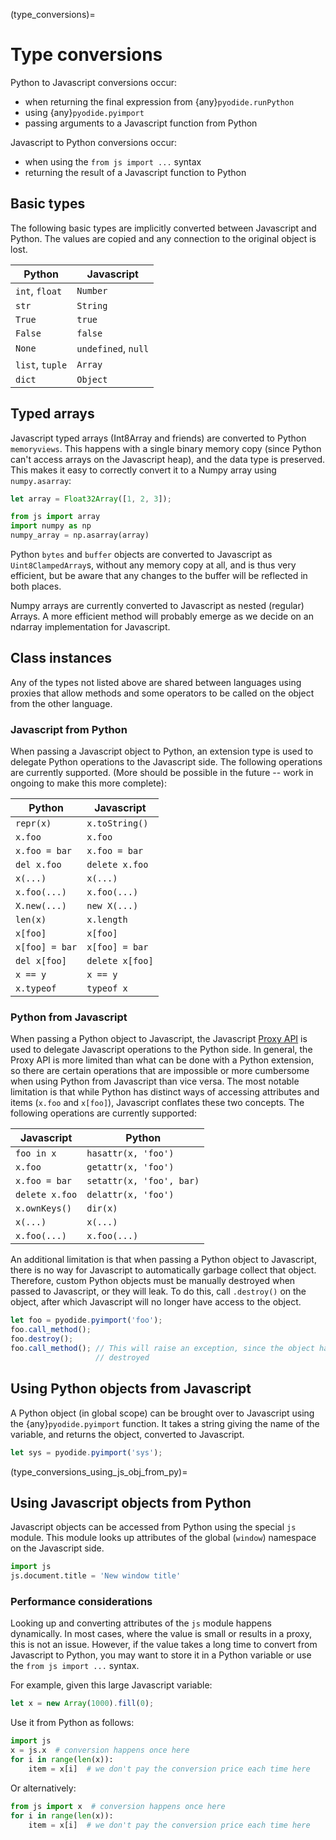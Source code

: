 (type_conversions)=
# Type conversions

Python to Javascript conversions occur:

- when returning the final expression from {any}`pyodide.runPython`
- using {any}`pyodide.pyimport`
- passing arguments to a Javascript function from Python

Javascript to Python conversions occur:

- when using the `from js import ...` syntax
- returning the result of a Javascript function to Python

## Basic types

The following basic types are implicitly converted between Javascript and
Python. The values are copied and any connection to the original object is lost.

| Python          | Javascript          |
|-----------------|---------------------|
| `int`, `float`  | `Number`            |
| `str`           | `String`            |
| `True`          | `true`              |
| `False`         | `false`             |
| `None`          | `undefined`, `null` |
| `list`, `tuple` | `Array`             |
| `dict`          | `Object`            |

## Typed arrays

Javascript typed arrays (Int8Array and friends) are converted to Python
`memoryviews`. This happens with a single binary memory copy (since Python can't
access arrays on the Javascript heap), and the data type is preserved. This
makes it easy to correctly convert it to a Numpy array using `numpy.asarray`:

```javascript
let array = Float32Array([1, 2, 3]);
```

```python
from js import array
import numpy as np
numpy_array = np.asarray(array)
```

Python `bytes` and `buffer` objects are converted to Javascript as
`Uint8ClampedArray`s, without any memory copy at all, and is thus very
efficient, but be aware that any changes to the buffer will be reflected in both
places.

Numpy arrays are currently converted to Javascript as nested (regular) Arrays. A
more efficient method will probably emerge as we decide on an ndarray
implementation for Javascript.

## Class instances

Any of the types not listed above are shared between languages using proxies
that allow methods and some operators to be called on the object from the other
language.


### Javascript from Python

When passing a Javascript object to Python, an extension type is used to
delegate Python operations to the Javascript side. The following operations are
currently supported. (More should be possible in the future -- work in ongoing
to make this more complete):

| Python         | Javascript      |
|----------------|-----------------|
| `repr(x)`      | `x.toString()`  |
| `x.foo`        | `x.foo`         |
| `x.foo = bar`  | `x.foo = bar`   |
| `del x.foo`    | `delete x.foo`  |
| `x(...)`       | `x(...)`        |
| `x.foo(...)`   | `x.foo(...)`    |
| `X.new(...)`   | `new X(...)`    |
| `len(x)`       | `x.length`      |
| `x[foo]`       | `x[foo]`        |
| `x[foo] = bar` | `x[foo] = bar`  |
| `del x[foo]`   | `delete x[foo]` |
| `x == y`       | `x == y`        |
| `x.typeof`     | `typeof x`      |

### Python from Javascript

When passing a Python object to Javascript, the Javascript [Proxy
API](https://developer.mozilla.org/en-US/docs/Web/JavaScript/Reference/Global_Objects/Proxy)
is used to delegate Javascript operations to the Python side. In general, the
Proxy API is more limited than what can be done with a Python extension, so
there are certain operations that are impossible or more cumbersome when using
Python from Javascript than vice versa. The most notable limitation is that
while Python has distinct ways of accessing attributes and items (`x.foo` and
`x[foo]`), Javascript conflates these two concepts. The following operations are
currently supported:

| Javascript     | Python                   |
|----------------|--------------------------|
| `foo in x`     | `hasattr(x, 'foo')`      |
| `x.foo`        | `getattr(x, 'foo')`      |
| `x.foo = bar`  | `setattr(x, 'foo', bar)` |
| `delete x.foo` | `delattr(x, 'foo')`      |
| `x.ownKeys()`  | `dir(x)`                 |
| `x(...)`       | `x(...)`                 |
| `x.foo(...)`   | `x.foo(...)`             |

An additional limitation is that when passing a Python object to Javascript,
there is no way for Javascript to automatically garbage collect that object.
Therefore, custom Python objects must be manually destroyed when passed to Javascript, or
they will leak. To do this, call `.destroy()` on the object, after which Javascript will no longer have access to the object.

```javascript
let foo = pyodide.pyimport('foo');
foo.call_method();
foo.destroy();
foo.call_method(); // This will raise an exception, since the object has been
                   // destroyed
```

## Using Python objects from Javascript

A Python object (in global scope) can be brought over to Javascript using the
{any}`pyodide.pyimport` function. It takes a string
giving the name of the variable, and returns the object, converted to
Javascript.

```javascript
let sys = pyodide.pyimport('sys');
```
(type_conversions_using_js_obj_from_py)=
## Using Javascript objects from Python

Javascript objects can be accessed from Python using the special `js` module.
This module looks up attributes of the global (`window`) namespace on the
Javascript side.

```python
import js
js.document.title = 'New window title'
```

### Performance considerations

Looking up and converting attributes of the `js` module happens dynamically. In
most cases, where the value is small or results in a proxy, this is not an
issue. However, if the value takes a long time to convert from Javascript to
Python, you may want to store it in a Python variable or use the `from js import
...` syntax.

For example, given this large Javascript variable:

```javascript
let x = new Array(1000).fill(0);
```

Use it from Python as follows:

```python
import js
x = js.x  # conversion happens once here
for i in range(len(x)):
    item = x[i]  # we don't pay the conversion price each time here
```

Or alternatively:

```python
from js import x  # conversion happens once here
for i in range(len(x)):
    item = x[i]  # we don't pay the conversion price each time here
```
